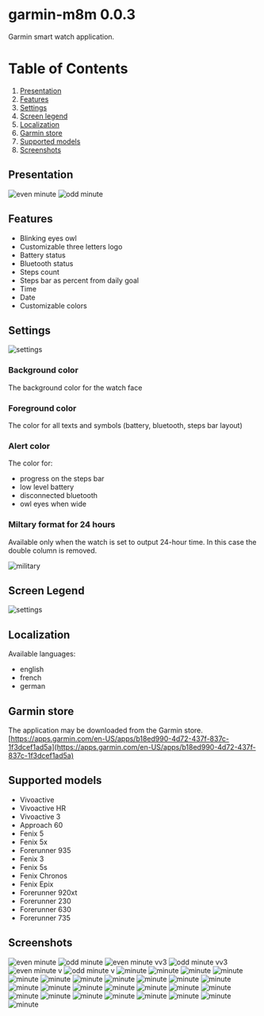 # garmin-m8m 0.0.3
Garmin smart watch application.

# Table of Contents
1. [Presentation](#presentation)
2. [Features](#features)
3. [Settings](#settings)
4. [Screen legend](#screen-legend)
5. [Localization](#localization)
6. [Garmin store](#garmin-store)
7. [Supported models](#supported-models)
8. [Screenshots](#screenshots)

## Presentation
![even minute](m8m/screenshot/s00.png)
![odd minute](m8m/screenshot/s01.png)

## Features
* Blinking eyes owl
* Customizable three letters logo
* Battery status
* Bluetooth status
* Steps count
* Steps bar as percent from daily goal
* Time
* Date
* Customizable colors

## Settings
![settings](m8m/screenshot/s99.png)

### Background color
The background color for the watch face

### Foreground color
The color for all texts and symbols (battery, bluetooth, steps bar layout)

### Alert color
The color for:
* progress on the steps bar
* low level battery
* disconnected bluetooth
* owl eyes when wide

### Miltary format for 24 hours
Available only when the watch is set to output 24-hour time. 
In this case the double column is removed.

![military](m8m/screenshot/s10.png)

## Screen Legend
![settings](m8m/screenshot/s30.png)

## Localization
Available languages:
* english
* french
* german


## Garmin store
The application may be downloaded from the Garmin store.
[https://apps.garmin.com/en-US/apps/b18ed990-4d72-437f-837c-1f3dcef1ad5a](https://apps.garmin.com/en-US/apps/b18ed990-4d72-437f-837c-1f3dcef1ad5a)

## Supported models
* Vivoactive
* Vivoactive HR
* Vivoactive 3
* Approach 60
* Fenix 5
* Fenix 5x
* Forerunner 935
* Fenix 3
* Fenix 5s
* Fenix Chronos
* Fenix Epix
* Forerunner 920xt
* Forerunner 230
* Forerunner 630
* Forerunner 735

## Screenshots
![even minute](m8m/screenshot/s00.png)
![odd minute](m8m/screenshot/s01.png)
![even minute vv3](m8m/screenshot/s03.png)
![odd minute vv3](m8m/screenshot/s04.png)
![even minute v](m8m/screenshot/s05.png)
![odd minute v](m8m/screenshot/s06.png)
![minute](m8m/screenshot/s07-approachs60.png)
![minute](m8m/screenshot/s08-approachs60.png)
![minute](m8m/screenshot/s09-fenix5.png)
![minute](m8m/screenshot/s10-fenix5.png)
![minute](m8m/screenshot/s11-fenix5x.png)
![minute](m8m/screenshot/s12-fenix5x.png)
![minute](m8m/screenshot/s13-fre935.png)
![minute](m8m/screenshot/s14-fre935.png)
![minute](m8m/screenshot/s15-fenix3.png)
![minute](m8m/screenshot/s16-fenix3.png)
![minute](m8m/screenshot/s17-fenix5s.png)
![minute](m8m/screenshot/s18-fenix5s.png)
![minute](m8m/screenshot/s19-fenixchronos.png)
![minute](m8m/screenshot/s20-fenixchronos.png)
![minute](m8m/screenshot/s21-epix.png)
![minute](m8m/screenshot/s22-epix.png)
![minute](m8m/screenshot/s23-fre920xt.png)
![minute](m8m/screenshot/s24-fre920xt.png)
![minute](m8m/screenshot/s25-fre230.png)
![minute](m8m/screenshot/s26-fre230.png)
![minute](m8m/screenshot/s27-fre235.png)
![minute](m8m/screenshot/s28-fre235.png)
![minute](m8m/screenshot/s30-fre630.png)
![minute](m8m/screenshot/s31-fre630.png)
![minute](m8m/screenshot/s31-fre735.png)
![minute](m8m/screenshot/s32-fre735.png)
